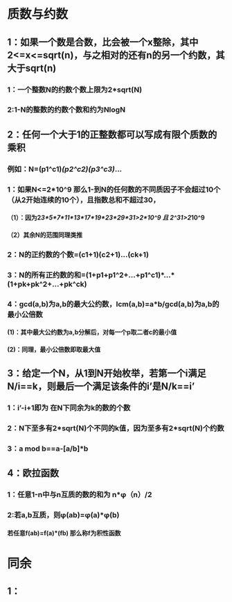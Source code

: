 # 质数与约数
## 1：如果一个数是合数，比会被一个x整除，其中2<=x<=sqrt(n)，与之相对的还有n的另一个约数，其大于sqrt(n)
### 1：一个整数N的约数个数上限为2*sqrt(N)
### 2:1-N的整数的约数个数和约为NlogN
## 2：任何一个大于1的正整数都可以写成有限个质数的乘积
### 例如：N=(p1^c1)*(p2^c2)(p3^c3)*...
### 1：如果N<=2*10^9 那么1-到N的任何数的不同质因子不会超过10个（从2开始连续的10个），且指数总和不超过30，
#### （1）：因为2*3\*5\*7\*11\*13\*17\*19\*23\*29\*31>2\*10^9 且 2^31>2*10^9
#### （2）其余N的范围同理类推
### 2：N的正约数的个数=(c1+1)(c2+1)...(ck+1)
### 3：N的所有正约数的和=(1+p1+p1^2+...+p1^c1)\*...*(1+pk+pk^2+...+pk^ck)
### 4：gcd(a,b)为a,b的最大公约数，lcm(a,b)=a*b/gcd(a,b)为a,b的最小公倍数
#### (1)：其中最大公约数为a,b分解后，对每一个p取二者c的最小值
#### (2)：同理，最小公倍数即取最大值
## 3：给定一个N，从1到N开始枚举，若第一个i满足N/i==k，则最后一个满足该条件的i’是N/k==i’
### 1：i’-i+1即为 在N下同余为k的数的个数
### 2：N下至多有2*sqrt(N)个不同的k值，因为至多有2\*sqrt(N)个约数
### 3：a mod b==a-[a/b]*b
## 4：欧拉函数
### 1：任意1-n中与n互质的数的和为 n*φ（n）/2
### 2:若a,b互质，则φ(ab)=φ(a)*φ(b)
#### 若任意f(ab)=f(a)*(fb) 那么称f为积性函数
# 同余
## 1：